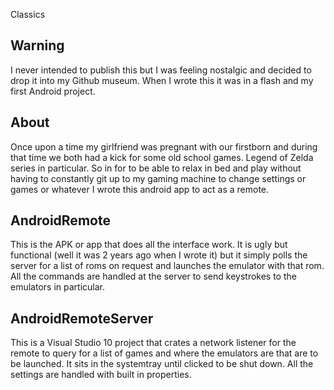 Classics

Warning
---
I never intended to publish this but I was feeling nostalgic and decided to drop it into my Github museum.  When I wrote this it was in a flash and my first Android project.


About
---
Once upon a time my girlfriend was pregnant with our firstborn and during that time we both had a kick for some old school games.  Legend of Zelda series in particular.  So in for to be able to relax in bed and play without having to constantly git up to my gaming machine to change settings or games or whatever I wrote this android app to act as a remote.


AndroidRemote
---
This is the APK or app that does all the interface work.  It is ugly but functional (well it was 2 years ago when I wrote it) but it simply polls the server for a list of roms on request and launches the emulator with that rom.  All the commands are handled at the server to send keystrokes to the emulators in particular.


AndroidRemoteServer
---
This is a Visual Studio 10 project that crates a network listener for the remote to query for a list of games and where the emulators are that are to be launched.  It sits in the systemtray until clicked to be shut down.  All the settings are handled with built in properties.
